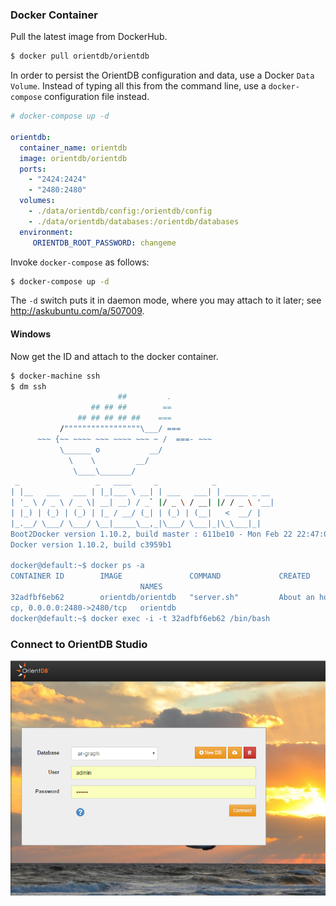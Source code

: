 ### Docker Container

Pull the latest image from DockerHub.

```bash
$ docker pull orientdb/orientdb
```

In order to persist the OrientDB configuration and data, use a Docker `Data Volume`. Instead of typing all this from the command line, use a `docker-compose` configuration file instead.

```yaml
# docker-compose up -d

orientdb:
  container_name: orientdb
  image: orientdb/orientdb
  ports:
    - "2424:2424"
    - "2480:2480"
  volumes:
    - ./data/orientdb/config:/orientdb/config
    - ./data/orientdb/databases:/orientdb/databases
  environment:
     ORIENTDB_ROOT_PASSWORD: changeme
```

Invoke `docker-compose` as follows:

```bash
$ docker-compose up -d
```

The `-d` switch puts it in daemon mode, where you may attach to it later; see http://askubuntu.com/a/507009.

#### Windows

Now get the ID and attach to the docker container.

```bash
$ docker-machine ssh
$ dm ssh
                        ##         .
                  ## ## ##        ==
               ## ## ## ## ##    ===
           /"""""""""""""""""\___/ ===
      ~~~ {~~ ~~~~ ~~~ ~~~~ ~~~ ~ /  ===- ~~~
           \______ o           __/
             \    \         __/
              \____\_______/
 _                 _   ____     _            _
| |__   ___   ___ | |_|___ \ __| | ___   ___| | _____ _ __
| '_ \ / _ \ / _ \| __| __) / _` |/ _ \ / __| |/ / _ \ '__|
| |_) | (_) | (_) | |_ / __/ (_| | (_) | (__|   <  __/ |
|_.__/ \___/ \___/ \__|_____\__,_|\___/ \___|_|\_\___|_|
Boot2Docker version 1.10.2, build master : 611be10 - Mon Feb 22 22:47:06 UTC 2016
Docker version 1.10.2, build c3959b1

docker@default:~$ docker ps -a
CONTAINER ID        IMAGE               COMMAND             CREATED             STATUS              PORTS
                             NAMES
32adfbf6eb62        orientdb/orientdb   "server.sh"         About an hour ago   Up About an hour    0.0.0.0:2424->2424/t
cp, 0.0.0.0:2480->2480/tcp   orientdb
docker@default:~$ docker exec -i -t 32adfbf6eb62 /bin/bash
```

### Connect to OrientDB Studio

![Login](images/OrientDB_Login.PNG)

